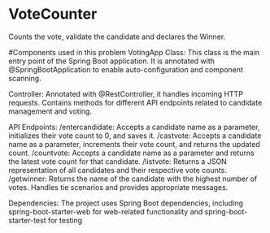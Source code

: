 # VoteCounter
Counts the vote, validate the candidate and declares the Winner.

#Components used in this problem
VotingApp Class:
This class is the main entry point of the Spring Boot application.
It is annotated with @SpringBootApplication to enable auto-configuration and component scanning.

Controller:
Annotated with @RestController, it handles incoming HTTP requests.
Contains methods for different API endpoints related to candidate management and voting.

API Endpoints:
/entercandidate: Accepts a candidate name as a parameter, initializes their vote count to 0, and saves it.
/castvote: Accepts a candidate name as a parameter, increments their vote count, and returns the updated count.
/countvote: Accepts a candidate name as a parameter and returns the latest vote count for that candidate.
/listvote: Returns a JSON representation of all candidates and their respective vote counts.
/getwinner: Returns the name of the candidate with the highest number of votes. Handles tie scenarios and provides appropriate messages.

Dependencies:
The project uses Spring Boot dependencies, including spring-boot-starter-web for web-related functionality and spring-boot-starter-test for testing
